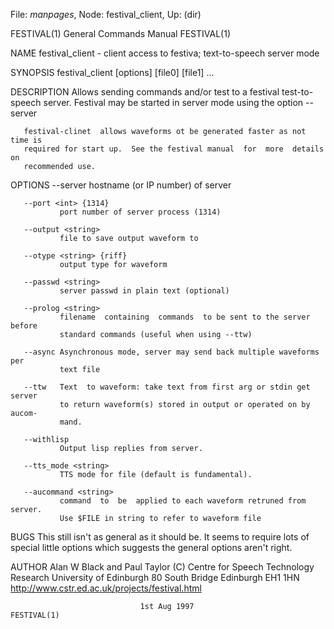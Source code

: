 File: *manpages*,  Node: festival_client,  Up: (dir)

FESTIVAL(1)                 General Commands Manual                FESTIVAL(1)



NAME
       festival_client - client access to festiva; text-to-speech server mode

SYNOPSIS
       festival_client [options] [file0] [file1] ...



DESCRIPTION
       Allows  sending  commands  and/or  test  to  a  festival test-to-speech
       server.  Festival may be  started  in  server  mode  using  the  option
       --server

       festival-clinet  allows waveforms ot be generated faster as not time is
       required for start up.  See the festival manual  for  more  details  on
       recommended use.


OPTIONS
       --server <string>
               hostname (or IP number) of server

       --port <int> {1314}
               port number of server process (1314)

       --output <string>
               file to save output waveform to

       --otype <string> {riff}
               output type for waveform

       --passwd <string>
               server passwd in plain text (optional)

       --prolog <string>
               filename  containing  commands  to be sent to the server before
               standard commands (useful when using --ttw)

       --async Asynchronous mode, server may send back multiple waveforms  per
               text file

       --ttw   Text  to waveform: take text from first arg or stdin get server
               to return waveform(s) stored in output or operated on by aucom‐
               mand.

       --withlisp
               Output lisp replies from server.

       --tts_mode <string>
               TTS mode for file (default is fundamental).

       --aucommand <string>
               command  to  be  applied to each waveform retruned from server.
               Use $FILE in string to refer to waveform file

BUGS
       This still isn't as general as it should be.  It seems to require  lots
       of  special  little  options  which suggests the general options aren't
       right.


AUTHOR
       Alan W Black and Paul Taylor
       (C) Centre for Speech Technology Research
       University of Edinburgh
       80 South Bridge
       Edinburgh EH1 1HN
       http://www.cstr.ed.ac.uk/projects/festival.html



                                 1st Aug 1997                      FESTIVAL(1)

